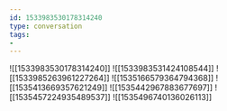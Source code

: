 ```yaml
---
id: 1533983530178314240
type: conversation
tags:
- 
---
```

![[1533983530178314240]]
![[1533983531424108544]]
![[1533985263961227264]]
![[1535166579364794368]]
![[1535413669357621249]]
![[1535442967883677697]]
![[1535457224935489537]]
![[1535496740136026113]]

